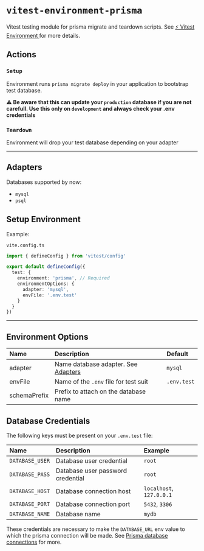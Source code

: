 # `vitest-environment-prisma`

Vitest testing module for prisma migrate and teardown scripts. See [⚡️ Vitest Environment ](https://miniflare.dev/testing/vitest) for more
details.

## Actions

### `Setup`
Environment runs `prisma migrate deploy` in your application to bootstrap test database.

**:warning: Be aware that this can update your `production` database if you are not carefull. Use this only on `development` and always check your .env credentials**

### `Teardown`
Environment will drop your test database depending on your adapter

---

## Adapters

Databases supported by now:
- `mysql`
- `psql`

## Setup Environment

Example:

`vite.config.ts`

```ts
import { defineConfig } from 'vitest/config'

export default defineConfig({
  test: {
    environment: 'prisma', // Required
    environmentOptions: {
      adapter: 'mysql',
      envFile: '.env.test'
    }
  }
})
```

---

## Environment Options

| Name | Description | Default |
|:-----|:------------|:--------|
| adapter | Name database adapter. See [Adapters](#adapters) | `mysql` |
| envFile | Name of the `.env` file for test suit | `.env.test` |
| schemaPrefix | Prefix to attach on the database name | |

## Database Credentials

The following keys must be present on your `.env.test` file:

| Name | Description | Example |
|:-----|:------------|:--------|
| `DATABASE_USER` | Database user credential | `root` |
| `DATABASE_PASS` | Database user password credential | `root` |
| `DATABASE_HOST` | Database connection host | `localhost`, `127.0.0.1` |
| `DATABASE_PORT` | Database connection port | `5432`, `3306` |
| `DATABASE_NAME` | Database name | `mydb` |

These credentials are necessary to make the `DATABASE_URL` env value to which the prisma connection will be made. See [Prisma database connections](https://www.prisma.io/docs/concepts/database-connectors) for more.
